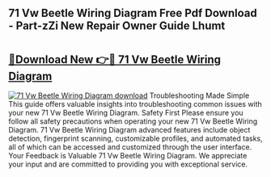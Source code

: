 ## 71 Vw Beetle Wiring Diagram Free Pdf Download - Part-zZi New Repair Owner Guide Lhumt

# <h2><a href="http://dfpemhu.blite.top/?on=71+Vw+Beetle+Wiring+Diagram">🔗Download New 👉🔴 71 Vw Beetle Wiring Diagram</a></h2>

[![71 Vw Beetle Wiring Diagram download](https://i.imgur.com/lujVjoI.png)](http://dfpemhu.blite.top/?on=71+Vw+Beetle+Wiring+Diagram)
Troubleshooting Made Simple This guide offers valuable insights into troubleshooting common issues with your new 71 Vw Beetle Wiring Diagram. Safety First Please ensure you follow all safety precautions when operating your new 71 Vw Beetle Wiring Diagram. 71 Vw Beetle Wiring Diagram advanced features include object detection, fingerprint scanning, customizable profiles, and automated tasks, all of which can be accessed and customized through the user interface. Your Feedback is Valuable 71 Vw Beetle Wiring Diagram. We appreciate your input and are committed to providing you with exceptional service.
